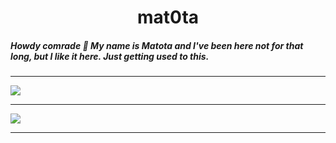 <h1 align='center'>mat0ta</h1>
<h5 align='left'>Howdy comrade 👋 My name is Matota and I've been here not for that long, but I like it here. Just getting used to this.</h5>

---

![](https://github-readme-stats.vercel.app/api?username=mat0ta&show_icons=true&title_color=FFFFFF&text_color=FFFFFF&bg_color=131313&border_radius=8px&border_color=FFFFFF&icon_color=5865F2)

---

![](https://github-readme-stats.vercel.app/api/top-langs/?username=mat0ta&layout=compact&show_icons=true&&title_color=FFFFFF&text_color=FFFFFF&bg_color=131313&border_radius=8px&border_color=FFFFFF&icon_color=5865F2&card_width=445px)

---

<div align='center' src="![](https://komarev.com/ghpvc/?username=mat0ta&color=grey)"></div>
